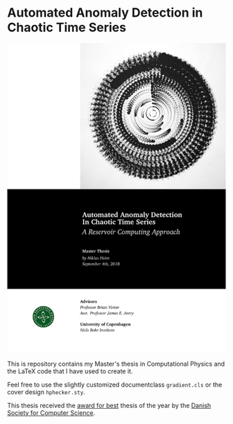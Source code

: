 # Automated Anomaly Detection in Chaotic Time Series

![cover](cover.png)

This is repository contains my Master's thesis in Computational Physics
and the LaTeX code that I have used to create it.

Feel free to use the slightly customized documentclass `gradient.cls` or the
cover design `hphecker.sty`.

This thesis received the
[award for best](https://www.nbi.ku.dk/english/namely_names/2019/the-prize-for-the-best-thesis-in-computer-science-goes-to-a-physics-student/)
thesis of the year by the
[Danish Society for Computer Science](https://sites.google.com/site/dsfdweb/vindere-af-specialeprisen).
